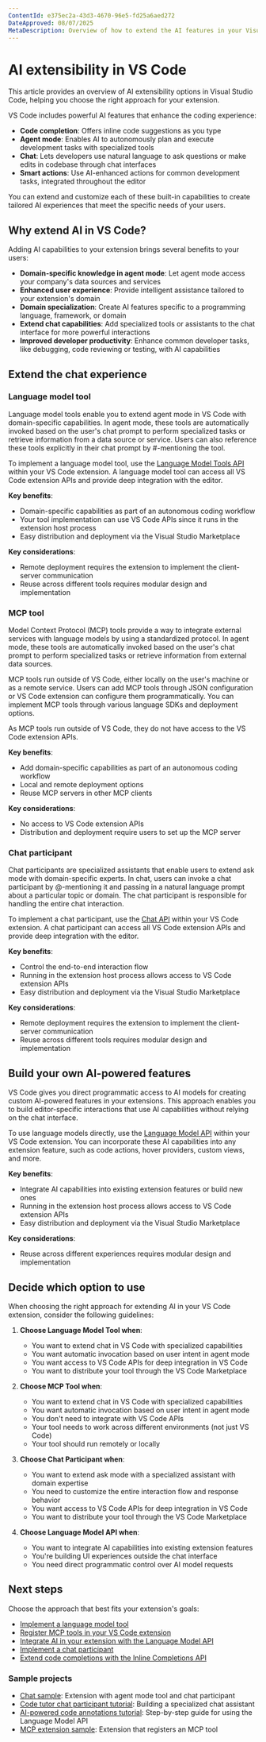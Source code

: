 ```yaml
---
ContentId: e375ec2a-43d3-4670-96e5-fd25a6aed272
DateApproved: 08/07/2025
MetaDescription: Overview of how to extend the AI features in your Visual Studio Code extension by using the Language Model, Tools, and Chat APIs.
---
```

# AI extensibility in VS Code

This article provides an overview of AI extensibility options in Visual Studio Code, helping you choose the right approach for your extension.

VS Code includes powerful AI features that enhance the coding experience:

- **Code completion**: Offers inline code suggestions as you type
- **Agent mode**: Enables AI to autonomously plan and execute development tasks with specialized tools
- **Chat**: Lets developers use natural language to ask questions or make edits in codebase through chat interfaces
- **Smart actions**: Use AI-enhanced actions for common development tasks, integrated throughout the editor

You can extend and customize each of these built-in capabilities to create tailored AI experiences that meet the specific needs of your users.

## Why extend AI in VS Code?

Adding AI capabilities to your extension brings several benefits to your users:

- **Domain-specific knowledge in agent mode**: Let agent mode access your company's data sources and services
- **Enhanced user experience**: Provide intelligent assistance tailored to your extension's domain
- **Domain specialization**: Create AI features specific to a programming language, framework, or domain
- **Extend chat capabilities**: Add specialized tools or assistants to the chat interface for more powerful interactions
- **Improved developer productivity**: Enhance common developer tasks, like debugging, code reviewing or testing, with AI capabilities

## Extend the chat experience

### Language model tool

Language model tools enable you to extend agent mode in VS Code with domain-specific capabilities. In agent mode, these tools are automatically invoked based on the user's chat prompt to perform specialized tasks or retrieve information from a data source or service. Users can also reference these tools explicitly in their chat prompt by #-mentioning the tool.

To implement a language model tool, use the [Language Model Tools API](/api/extension-guides/ai/tools) within your VS Code extension. A language model tool can access all VS Code extension APIs and provide deep integration with the editor.

**Key benefits**:

- Domain-specific capabilities as part of an autonomous coding workflow
- Your tool implementation can use VS Code APIs since it runs in the extension host process
- Easy distribution and deployment via the Visual Studio Marketplace

**Key considerations**:

- Remote deployment requires the extension to implement the client-server communication
- Reuse across different tools requires modular design and implementation

### MCP tool

Model Context Protocol (MCP) tools provide a way to integrate external services with language models by using a standardized protocol. In agent mode, these tools are automatically invoked based on the user's chat prompt to perform specialized tasks or retrieve information from external data sources.

MCP tools run outside of VS Code, either locally on the user's machine or as a remote service. Users can add MCP tools through JSON configuration or VS Code extension can configure them programmatically. You can implement MCP tools through various language SDKs and deployment options.

As MCP tools run outside of VS Code, they do not have access to the VS Code extension APIs.

**Key benefits**:

- Add domain-specific capabilities as part of an autonomous coding workflow
- Local and remote deployment options
- Reuse MCP servers in other MCP clients

**Key considerations**:

- No access to VS Code extension APIs
- Distribution and deployment require users to set up the MCP server

### Chat participant

Chat participants are specialized assistants that enable users to extend ask mode with domain-specific experts. In chat, users can invoke a chat participant by @-mentioning it and passing in a natural language prompt about a particular topic or domain. The chat participant is responsible for handling the entire chat interaction.

To implement a chat participant, use the [Chat API](/api/extension-guides/ai/chat) within your VS Code extension. A chat participant can access all VS Code extension APIs and provide deep integration with the editor.

**Key benefits**:

- Control the end-to-end interaction flow
- Running in the extension host process allows access to VS Code extension APIs
- Easy distribution and deployment via the Visual Studio Marketplace

**Key considerations**:

- Remote deployment requires the extension to implement the client-server communication
- Reuse across different tools requires modular design and implementation

## Build your own AI-powered features

VS Code gives you direct programmatic access to AI models for creating custom AI-powered features in your extensions. This approach enables you to build editor-specific interactions that use AI capabilities without relying on the chat interface.

To use language models directly, use the [Language Model API](/api/extension-guides/ai/language-model) within your VS Code extension. You can incorporate these AI capabilities into any extension feature, such as code actions, hover providers, custom views, and more.

**Key benefits**:

- Integrate AI capabilities into existing extension features or build new ones
- Running in the extension host process allows access to VS Code extension APIs
- Easy distribution and deployment via the Visual Studio Marketplace

**Key considerations**:

- Reuse across different experiences requires modular design and implementation

## Decide which option to use

When choosing the right approach for extending AI in your VS Code extension, consider the following guidelines:

1. **Choose Language Model Tool when**:
    - You want to extend chat in VS Code with specialized capabilities
    - You want automatic invocation based on user intent in agent mode
    - You want access to VS Code APIs for deep integration in VS Code
    - You want to distribute your tool through the VS Code Marketplace

1. **Choose MCP Tool when**:
    - You want to extend chat in VS Code with specialized capabilities
    - You want automatic invocation based on user intent in agent mode
    - You don't need to integrate with VS Code APIs
    - Your tool needs to work across different environments (not just VS Code)
    - Your tool should run remotely or locally

1. **Choose Chat Participant when**:
    - You want to extend ask mode with a specialized assistant with domain expertise
    - You need to customize the entire interaction flow and response behavior
    - You want access to VS Code APIs for deep integration in VS Code
    - You want to distribute your tool through the VS Code Marketplace

1. **Choose Language Model API when**:
    - You want to integrate AI capabilities into existing extension features
    - You're building UI experiences outside the chat interface
    - You need direct programmatic control over AI model requests

## Next steps

Choose the approach that best fits your extension's goals:

- [Implement a language model tool](/api/extension-guides/ai/tools)
- [Register MCP tools in your VS Code extension](/api/extension-guides/ai/mcp)
- [Integrate AI in your extension with the Language Model API](/api/extension-guides/ai/language-model)
- [Implement a chat participant](/api/extension-guides/ai/chat)
- [Extend code completions with the Inline Completions API](/api/references/vscode-api#InlineCompletionItemProvider)

### Sample projects

- [Chat sample](https://github.com/microsoft/vscode-extension-samples/tree/main/chat-sample): Extension with agent mode tool and chat participant
- [Code tutor chat participant tutorial](/api/extension-guides/ai/chat-tutorial): Building a specialized chat assistant
- [AI-powered code annotations tutorial](/api/extension-guides/ai/language-model-tutorial): Step-by-step guide for using the Language Model API
- [MCP extension sample](https://github.com/microsoft/vscode-extension-samples/blob/main/mcp-extension-sample): Extension that registers an MCP tool
